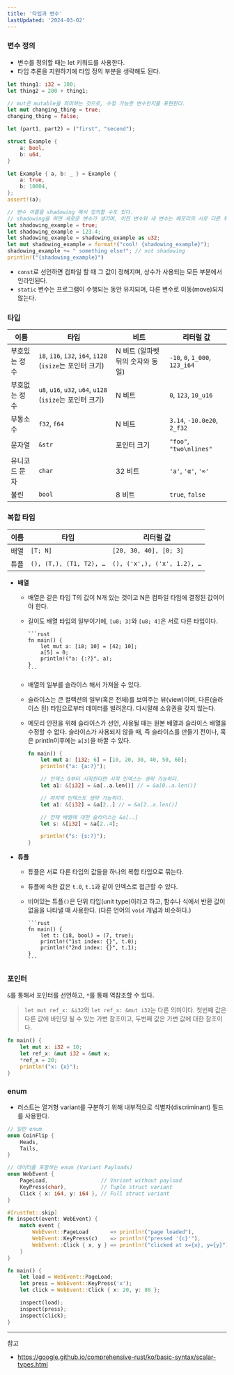 ```yaml
---
title: '타입과 변수'
lastUpdated: '2024-03-02'
---
```


### 변수 정의

- 변수를 정의할 때는 let 키워드를 사용한다.
- 타입 추론을 지원하기에 타입 정의 부분을 생략해도 된다.

```rust
let thing1: i32 = 100;
let thing2 = 200 + thing1;

// mut은 mutable을 의미하는 것으로, 수정 가능한 변수인지를 표현한다.
let mut changing_thing = true;
changing_thing = false;

let (part1, part2) = ("first", "second");

struct Example {
    a: bool,
    b: u64,
}

let Example { a, b: _ } = Example {
    a: true,
    b: 10004,
};
assert!(a);

// 변수 이름을 shadowing 해서 정의할 수도 있다.
// shadowing을 하면 새로운 변수가 생기며, 이전 변수와 새 변수는 메모리의 서로 다른 위치에 존재한다.
let shadowing_example = true;
let shadowing_example = 123.4;
let shadowing_example = shadowing_example as u32;
let mut shadowing_example = format!("cool! {shadowing_example}");
shadowing_example += " something else!"; // not shadowing
println!("{shadowing_example}")
```

- `const`로 선언하면 컴파일 할 때 그 값이 정해지며, 상수가 사용되는 모든 부분에서 인라인된다.
- `static` 변수는 프로그램이 수행되는 동안 유지되며, 다른 변수로 이동(move)되지 않는다.

### 타입

|이름|타입|비트|리터럴 값|
|-|-|-|-|
|부호있는 정수|`i8`, `i16`, `i32`, `i64`, `i128` (`isize`는 포인터 크기)|N 비트 (알파벳 뒤의 숫자와 동일)|`-10`, `0`, `1_000`, `123_i64`|
|부호없는 정수|`u8`, `u16`, `u32`, `u64`, `u128` (`isize`는 포인터 크기)|N 비트|`0`, `123`, `10_u16`|
|부동소수|`f32`, `f64`|N 비트|`3.14`, `-10.0e20`, `2_f32`|
|문자열|`&str`|포인터 크기|`"foo"`, `"two\nlines"`|
|유니코드 문자|`char`|32 비트|`'a'`, `'α'`, `'∞'`|
|불린|`bool`|8 비트|`true`, `false`|

### 복합 타입

|이름|타입|리터럴 값|
|-|-|-|
|배열|`[T; N]`|`[20, 30, 40], [0; 3]`|
|튜플|`(), (T,), (T1, T2), …`|`(), ('x',), ('x', 1.2), …`|

- **배열**
  - 배열은 같은 타입 T의 값이 N개 있는 것이고 N은 컴파일 타임에 결정된 값이어야 한다.
  - 길이도 배열 타입의 일부이기에, `[u8; 3]`와 `[u8; 4]`은 서로 다른 타입이다.

        ```rust
        fn main() {
            let mut a: [i8; 10] = [42; 10];
            a[5] = 0;
            println!("a: {:?}", a);
        }
        ```
  - 배열의 일부를 슬라이스 해서 가져올 수 있다. 
  - 슬라이스는 큰 컬랙션의 일부(혹은 전체)를 보여주는 뷰(view)이며, 다른(슬라이스 된) 타입으로부터 데이터를 빌려온다. 다시말해 소유권을 갖지 않는다.
  - 메모리 안전을 위해 슬라이스가 선언, 사용될 때는 원본 배열과 슬라이스 배열을 수정할 수 없다. 슬라이스가 사용되지 않을 때, 즉 슬라이스를 만들기 전이나, 혹은 println이후에는 `a[3]`을 바꿀 수 있다.

    ```rust
    fn main() {
        let mut a: [i32; 6] = [10, 20, 30, 40, 50, 60];
        println!("a: {a:?}");

        // 인덱스 0부터 시작한다면 시작 인덱스는 생략 가능하다. 
        let a1: &[i32] = &a[..a.len()] // = &a[0..a.len()]

        // 마지막 인덱스도 생략 가능하다.
        let a1: &[i32] = &a[2..] // = &a[2..a.len()]

        // 전체 배열에 대한 슬라이스는 &a[..]
        let s: &[i32] = &a[2..4];

        println!("s: {s:?}");
    }
    ```

- **튜플**   
  - 튜플은 서로 다른 타입의 값들을 하나의 복합 타입으로 묶는다.
  - 튜플에 속한 값은 `t.0`, `t.1`과 같이 인덱스로 접근할 수 있다.
  - 비어있는 튜플`()`은 단위 타입(unit type)이라고 하고, 함수나 식에서 반환 값이 없음을 나타낼 때 사용한다. (다른 언어의 `void` 개념과 비슷하다.)

        ```rust
        fn main() {
            let t: (i8, bool) = (7, true);
            println!("1st index: {}", t.0);
            println!("2nd index: {}", t.1);
        }
        ```

### 포인터

`&`를 통해서 포인터를 선언하고, `*`를 통해 역참조할 수 있다.

> `let mut ref_x: &i32`와 `let ref_x: &mut i32`는 다른 의미이다. 첫번째 값은 다른 값에 바인딩 될 수 있는 가변 참조이고, 두번째 값은 가변 값에 대한 참조이다.

```rust
fn main() {
    let mut x: i32 = 10;
    let ref_x: &mut i32 = &mut x;
    *ref_x = 20;
    println!("x: {x}");
}
```

### enum

- 러스트는 열거형 variant를 구분하기 위해 내부적으로 식별자(discriminant) 필드를 사용한다.
  
```rust
// 일반 enum
enum CoinFlip {
    Heads,
    Tails,
}

// 데이터를 포함하는 enum (Variant Payloads)
enum WebEvent {
    PageLoad,                 // Variant without payload
    KeyPress(char),           // Tuple struct variant
    Click { x: i64, y: i64 }, // Full struct variant
}

#[rustfmt::skip]
fn inspect(event: WebEvent) {
    match event {
        WebEvent::PageLoad       => println!("page loaded"),
        WebEvent::KeyPress(c)    => println!("pressed '{c}'"),
        WebEvent::Click { x, y } => println!("clicked at x={x}, y={y}"),
    }
}

fn main() {
    let load = WebEvent::PageLoad;
    let press = WebEvent::KeyPress('x');
    let click = WebEvent::Click { x: 20, y: 80 };

    inspect(load);
    inspect(press);
    inspect(click);
}
```

---
참고
- https://google.github.io/comprehensive-rust/ko/basic-syntax/scalar-types.html